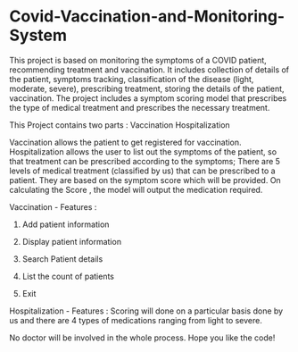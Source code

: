 # Covid-Vaccination-and-Monitoring-System

This project is based on monitoring the symptoms of a COVID patient, recommending treatment and vaccination.
It includes collection of details of the patient, symptoms tracking, classification of the disease (light, moderate, severe), prescribing treatment, storing the details of the patient, vaccination.
The project includes a symptom scoring model that prescribes the type of medical treatment and prescribes the necessary treatment.

This Project contains two parts :
Vaccination
Hospitalization

Vaccination allows the patient to get registered for vaccination. 
Hospitalization allows the user to list out the symptoms of the patient, so that treatment can be prescribed according to the symptoms;
There are 5 levels of medical treatment (classified by us) that can be prescribed to a patient.
They are based on the symptom score which will be provided. 
On calculating the Score , the model will output the medication required.

Vaccination - Features :
1. Add patient information

2. Display patient information

3. Search Patient details

4. List the count of patients

5. Exit

Hospitalization - Features :
Scoring will done on a particular basis done by us and there are 4 types of medications ranging from light to severe.


No doctor will be involved in the whole process.
Hope you like the code!
